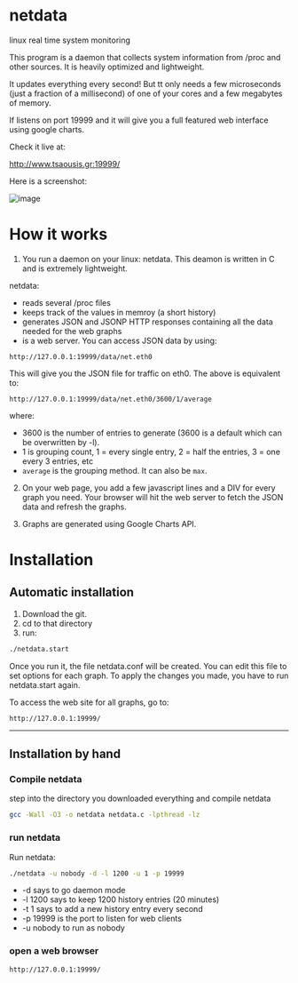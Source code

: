 netdata
=======

linux real time system monitoring

This program is a daemon that collects system information from /proc and other sources.
It is heavily optimized and lightweight.

It updates everything every second!
But tt only needs a few microseconds (just a fraction of a millisecond) of one of your cores and a few megabytes of memory.

If listens on port 19999 and it will give you a full featured web interface using google charts.

Check it live at:

http://www.tsaousis.gr:19999/

Here is a screenshot:

![image](https://cloud.githubusercontent.com/assets/2662304/2593406/3c797e88-ba80-11e3-8ec7-c10174d59ad6.png)

# How it works

1. You run a daemon on your linux: netdata.
 This deamon is written in C and is extremely lightweight.
 
 netdata:

  - reads several /proc files
  - keeps track of the values in memroy (a short history)
  - generates JSON and JSONP HTTP responses containing all the data needed for the web graphs
  - is a web server. You can access JSON data by using:
 
 ```
 http://127.0.0.1:19999/data/net.eth0
 ```
 
 This will give you the JSON file for traffic on eth0.
 The above is equivalent to:
 
 ```
 http://127.0.0.1:19999/data/net.eth0/3600/1/average
 ```
 
 where:

  - 3600 is the number of entries to generate (3600 is a default which can be overwritten by -l).
  - 1 is grouping count, 1 = every single entry, 2 = half the entries, 3 = one every 3 entries, etc
  - `average` is the grouping method. It can also be `max`.


2. On your web page, you add a few javascript lines and a DIV for every graph you need.
 Your browser will hit the web server to fetch the JSON data and refresh the graphs.

3. Graphs are generated using Google Charts API.



# Installation

## Automatic installation

1. Download the git.
2. cd to that directory
3. run:

```sh
./netdata.start
```

Once you run it, the file netdata.conf will be created. You can edit this file to set options for each graph.
To apply the changes you made, you have to run netdata.start again.

To access the web site for all graphs, go to:

 ```
 http://127.0.0.1:19999/
 ```



---

## Installation by hand

### Compile netdata
step into the directory you downloaded everything and compile netdata

```sh
gcc -Wall -O3 -o netdata netdata.c -lpthread -lz
```

### run netdata
Run netdata:

```sh
./netdata -u nobody -d -l 1200 -u 1 -p 19999
```
 - -d says to go daemon mode
 - -l 1200 says to keep 1200 history entries (20 minutes)
 - -t 1 says to add a new history entry every second
 - -p 19999 is the port to listen for web clients
 - -u nobody to run as nobody

### open a web browser

 ```
 http://127.0.0.1:19999/
 ```

